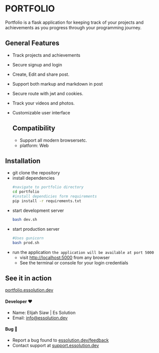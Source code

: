 # PORTFOLIO
 Portfolio is a flask application for keeping track of your projects and achievements as you progress through your programming journey.

## General Features
* Track projects and achievements
* Secure signup and login
* Create, Edit and share post.
* Support both markup and markdown in post
* Secure route with jwt and cookies.
* Track your videos and photos.
* Customizable user interface

  ## Compatibility
   * Support all modern browsersetc.
   * platform: Web

## Installation
* git clone the repository
* install dependencies
  ```bash title="bash"
  #navigate to portfolio directory
  cd portfolio
  #install dependicies form requirements
  pip install -r requirements.txt
  ```
* start development server
  ```bash title="bash"
  bash dev.sh
  ```
* start production server
  ```bash title="bash"
  #Uses gunicorn
  bash prod.sh
  ```
* run the application
  `the application will be available at port 5000`
  * visit [http://localhost:5000](http://localhost:5000) from any browser
  * See the terminal or console for your login credentials

## See it in action
[portfolio.essolution.dev](https://portfolio.essolution.dev)

#### Developer ❤
* Name: Elijah Siaw | Es Solution
* Email: [info@essolution.dev](mailto:info@essolution.dev)

#### Bug 🐛
* Report a bug found to [essolution.dev/feedback](https://essolution.dev/feedback) 
* Contact support at [support.essolution.dev](https://support.essolution.dev)
